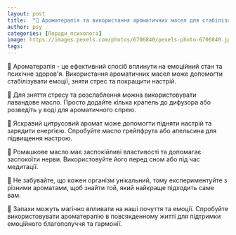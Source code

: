 ```yaml
---
layout: post
title:  "🍵 Ароматерапія та використання ароматичних масел для стабілізації емоцій."
author: psy
categories: [Поради_психолога]
image: https://images.pexels.com/photos/6706840/pexels-photo-6706840.jpeg?auto=compress&cs=tinysrgb&fit=crop&h=627&w=1200
tags: 
---
```


🍵 Ароматерапія - це ефективний спосіб вплинути на емоційний стан та психічне здоров'я. Використання ароматичних масел може допомогти стабілізувати емоції, зняти стрес та покращити настрій.

🌿 Для зняття стресу та розслаблення можна використовувати лавандове масло. Просто додайте кілька крапель до дифузора або розведіть у воді для ароматичного спрею.

🍋 Яскравий цитрусовий аромат може допомогти підняти настрій та зарядити енергією. Спробуйте масло грейпфрута або апельсина для підвищення настрою.

🌸 Ромашкове масло має заспокійливі властивості та допомагає заспокоїти нерви. Використовуйте його перед сном або під час медитації.

🌿 Не забувайте, що кожен організм унікальний, тому експериментуйте з різними ароматами, щоб знайти той, який найкраще підходить саме вам.

🌼 Запахи можуть магічно впливати на наші почуття та емоції. Спробуйте використовувати ароматерапію в повсякденному житті для підтримки емоційного благополуччя та гармонії.


